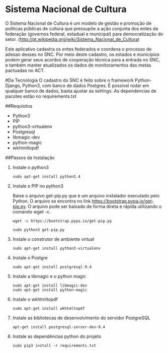 # Sistema Nacional de Cultura
O Sistema Nacional de Cultura é um modelo de gestão e promoção de políticas públicas de cultura que pressupõe a ação conjunta dos entes da federação (governos federal, estadual e municipal) para democratização do setor. (http://pt.wikipedia.org/wiki/Sistema_Nacional_de_Cultura)

Este aplicativo cadastra os entes federados e coordena o processo de adesao desses no SNC. Por meio deste cadastro, os estados e municípios podem gerar seus acordos de cooperação técnica para a entrada no SNC, e também manter atualizados os dados de monitoramentos das metas pactuadas no ACT.

#Da Tecnologia
O cadastro do SNC é feito sobre o framework Python-Django, Python3, com banco de dados Postgres. É possível rodar em qualquer banco de dados, basta ajustar as settings.
As dependencias de pacotes estão no requirements.txt


##Requisitos

* Python3
* PIP
* python3-virtualenv
* Postgresql
* libmagic-dev
* python-magic
* wkhtmltopdf

##Passos da Instalação

1. Instale o python3
    ```
    sudo apt-get install python3.4
    ```

2. Instale o PIP no python3

    Baixe o arquivo get-pip.py que é um arquivo instalador executado pelo Python. O arquivo se encontra no link https://bootstrap.pypa.io/get-pip.py. 
O arquivo pode ser baixado de forma direta e rápida utilizando o comando wget -c.

    ```
    wget -c https://bootstrap.pypa.io/get-pip.py

    sudo python3 get-pip.py
    ```

3. Instale o construtor de ambiente virtual
    ```
    sudo apt-get install python3-virtualenv
    ```

4. Instale o Postgre
    ```
    sudo apt-get install postgresql-9.4
    ```

5. Instale a libmagic e o python magic
    ```
    sudo apt-get install libmagic-dev
    sudo apt-get install python-magic
    ```

6. Instale o wkhtmltopdf
    ```
    sudo apt-get install wkhtmltopdf
    ```

7. Instale as bibliotecas de desenvolvimento do servidor PostgreSQL
    ```
    apt-get install postgresql-server-dev-9.4
    ```

8. Instale as dependências python do projeto
    ```
    sudo pip3 install -r requirements.txt
    ```
